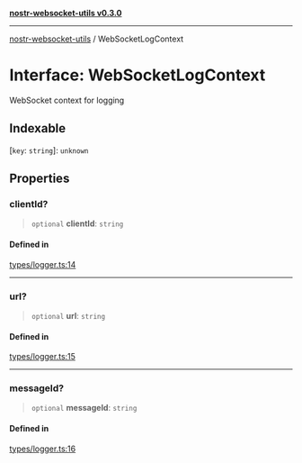 [**nostr-websocket-utils v0.3.0**](../README.md)

***

[nostr-websocket-utils](../globals.md) / WebSocketLogContext

# Interface: WebSocketLogContext

WebSocket context for logging

## Indexable

 \[`key`: `string`\]: `unknown`

## Properties

### clientId?

> `optional` **clientId**: `string`

#### Defined in

[types/logger.ts:14](https://github.com/HumanjavaEnterprises/nostr-websocket-utils/blob/main/src/types/logger.ts#L14)

***

### url?

> `optional` **url**: `string`

#### Defined in

[types/logger.ts:15](https://github.com/HumanjavaEnterprises/nostr-websocket-utils/blob/main/src/types/logger.ts#L15)

***

### messageId?

> `optional` **messageId**: `string`

#### Defined in

[types/logger.ts:16](https://github.com/HumanjavaEnterprises/nostr-websocket-utils/blob/main/src/types/logger.ts#L16)
